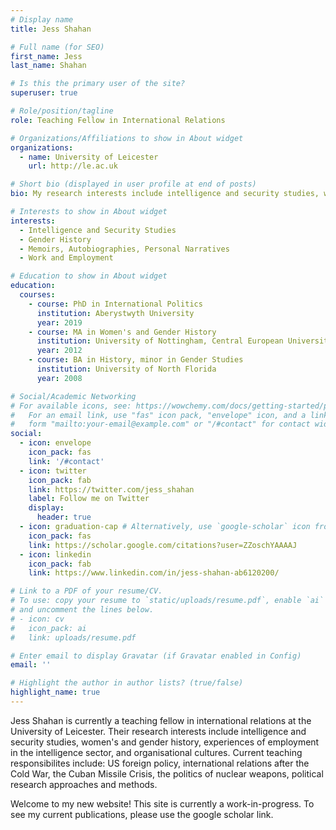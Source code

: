 ```yaml
---
# Display name
title: Jess Shahan

# Full name (for SEO)
first_name: Jess
last_name: Shahan

# Is this the primary user of the site?
superuser: true

# Role/position/tagline
role: Teaching Fellow in International Relations

# Organizations/Affiliations to show in About widget
organizations:
  - name: University of Leicester
    url: http://le.ac.uk

# Short bio (displayed in user profile at end of posts)
bio: My research interests include intelligence and security studies, women's and gender history, employment and organisational studies.

# Interests to show in About widget
interests:
  - Intelligence and Security Studies
  - Gender History
  - Memoirs, Autobiographies, Personal Narratives
  - Work and Employment

# Education to show in About widget
education:
  courses:
    - course: PhD in International Politics
      institution: Aberystwyth University
      year: 2019
    - course: MA in Women's and Gender History
      institution: University of Nottingham, Central European University
      year: 2012
    - course: BA in History, minor in Gender Studies
      institution: University of North Florida
      year: 2008

# Social/Academic Networking
# For available icons, see: https://wowchemy.com/docs/getting-started/page-builder/#icons
#   For an email link, use "fas" icon pack, "envelope" icon, and a link in the
#   form "mailto:your-email@example.com" or "/#contact" for contact widget.
social:
  - icon: envelope
    icon_pack: fas
    link: '/#contact'
  - icon: twitter
    icon_pack: fab
    link: https://twitter.com/jess_shahan
    label: Follow me on Twitter
    display:
      header: true
  - icon: graduation-cap # Alternatively, use `google-scholar` icon from `ai` icon pack
    icon_pack: fas
    link: https://scholar.google.com/citations?user=ZZoschYAAAAJ
  - icon: linkedin
    icon_pack: fab
    link: https://www.linkedin.com/in/jess-shahan-ab6120200/

# Link to a PDF of your resume/CV.
# To use: copy your resume to `static/uploads/resume.pdf`, enable `ai` icons in `params.yaml`,
# and uncomment the lines below.
# - icon: cv
#   icon_pack: ai
#   link: uploads/resume.pdf

# Enter email to display Gravatar (if Gravatar enabled in Config)
email: ''

# Highlight the author in author lists? (true/false)
highlight_name: true
---
```


Jess Shahan is currently a teaching fellow in international relations at the University of Leicester. Their research interests include intelligence and security studies, women's and gender history, experiences of employment in the intelligence sector, and organisational cultures. Current teaching responsibilites include: US foreign policy, international relations after the Cold War, the Cuban Missile Crisis, the politics of nuclear weapons, political research approaches and methods.

Welcome to my new website! This site is currently a work-in-progress. To see my current publications, please use the google scholar link.

